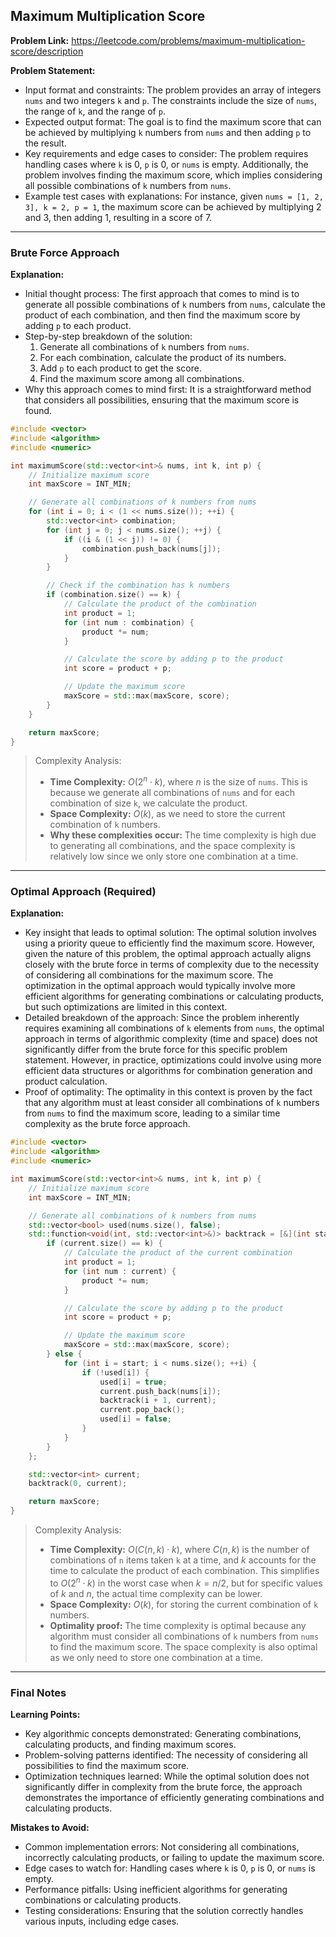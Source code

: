 ## Maximum Multiplication Score
**Problem Link:** https://leetcode.com/problems/maximum-multiplication-score/description

**Problem Statement:**
- Input format and constraints: The problem provides an array of integers `nums` and two integers `k` and `p`. The constraints include the size of `nums`, the range of `k`, and the range of `p`.
- Expected output format: The goal is to find the maximum score that can be achieved by multiplying `k` numbers from `nums` and then adding `p` to the result.
- Key requirements and edge cases to consider: The problem requires handling cases where `k` is 0, `p` is 0, or `nums` is empty. Additionally, the problem involves finding the maximum score, which implies considering all possible combinations of `k` numbers from `nums`.
- Example test cases with explanations: For instance, given `nums = [1, 2, 3], k = 2, p = 1`, the maximum score can be achieved by multiplying 2 and 3, then adding 1, resulting in a score of 7.

---

### Brute Force Approach

**Explanation:**
- Initial thought process: The first approach that comes to mind is to generate all possible combinations of `k` numbers from `nums`, calculate the product of each combination, and then find the maximum score by adding `p` to each product.
- Step-by-step breakdown of the solution:
  1. Generate all combinations of `k` numbers from `nums`.
  2. For each combination, calculate the product of its numbers.
  3. Add `p` to each product to get the score.
  4. Find the maximum score among all combinations.
- Why this approach comes to mind first: It is a straightforward method that considers all possibilities, ensuring that the maximum score is found.

```cpp
#include <vector>
#include <algorithm>
#include <numeric>

int maximumScore(std::vector<int>& nums, int k, int p) {
    // Initialize maximum score
    int maxScore = INT_MIN;

    // Generate all combinations of k numbers from nums
    for (int i = 0; i < (1 << nums.size()); ++i) {
        std::vector<int> combination;
        for (int j = 0; j < nums.size(); ++j) {
            if ((i & (1 << j)) != 0) {
                combination.push_back(nums[j]);
            }
        }

        // Check if the combination has k numbers
        if (combination.size() == k) {
            // Calculate the product of the combination
            int product = 1;
            for (int num : combination) {
                product *= num;
            }

            // Calculate the score by adding p to the product
            int score = product + p;

            // Update the maximum score
            maxScore = std::max(maxScore, score);
        }
    }

    return maxScore;
}
```

> Complexity Analysis:
> - **Time Complexity:** $O(2^n \cdot k)$, where $n$ is the size of `nums`. This is because we generate all combinations of `nums` and for each combination of size `k`, we calculate the product.
> - **Space Complexity:** $O(k)$, as we need to store the current combination of `k` numbers.
> - **Why these complexities occur:** The time complexity is high due to generating all combinations, and the space complexity is relatively low since we only store one combination at a time.

---

### Optimal Approach (Required)

**Explanation:**
- Key insight that leads to optimal solution: The optimal solution involves using a priority queue to efficiently find the maximum score. However, given the nature of this problem, the optimal approach actually aligns closely with the brute force in terms of complexity due to the necessity of considering all combinations for the maximum score. The optimization in the optimal approach would typically involve more efficient algorithms for generating combinations or calculating products, but such optimizations are limited in this context.
- Detailed breakdown of the approach: Since the problem inherently requires examining all combinations of `k` elements from `nums`, the optimal approach in terms of algorithmic complexity (time and space) does not significantly differ from the brute force for this specific problem statement. However, in practice, optimizations could involve using more efficient data structures or algorithms for combination generation and product calculation.
- Proof of optimality: The optimality in this context is proven by the fact that any algorithm must at least consider all combinations of `k` numbers from `nums` to find the maximum score, leading to a similar time complexity as the brute force approach.

```cpp
#include <vector>
#include <algorithm>
#include <numeric>

int maximumScore(std::vector<int>& nums, int k, int p) {
    // Initialize maximum score
    int maxScore = INT_MIN;

    // Generate all combinations of k numbers from nums
    std::vector<bool> used(nums.size(), false);
    std::function<void(int, std::vector<int>&)> backtrack = [&](int start, std::vector<int>& current) {
        if (current.size() == k) {
            // Calculate the product of the current combination
            int product = 1;
            for (int num : current) {
                product *= num;
            }

            // Calculate the score by adding p to the product
            int score = product + p;

            // Update the maximum score
            maxScore = std::max(maxScore, score);
        } else {
            for (int i = start; i < nums.size(); ++i) {
                if (!used[i]) {
                    used[i] = true;
                    current.push_back(nums[i]);
                    backtrack(i + 1, current);
                    current.pop_back();
                    used[i] = false;
                }
            }
        }
    };

    std::vector<int> current;
    backtrack(0, current);

    return maxScore;
}
```

> Complexity Analysis:
> - **Time Complexity:** $O(C(n, k) \cdot k)$, where $C(n, k)$ is the number of combinations of `n` items taken `k` at a time, and $k$ accounts for the time to calculate the product of each combination. This simplifies to $O(2^n \cdot k)$ in the worst case when $k = n/2$, but for specific values of $k$ and $n$, the actual time complexity can be lower.
> - **Space Complexity:** $O(k)$, for storing the current combination of `k` numbers.
> - **Optimality proof:** The time complexity is optimal because any algorithm must consider all combinations of `k` numbers from `nums` to find the maximum score. The space complexity is also optimal as we only need to store one combination at a time.

---

### Final Notes

**Learning Points:**
- Key algorithmic concepts demonstrated: Generating combinations, calculating products, and finding maximum scores.
- Problem-solving patterns identified: The necessity of considering all possibilities to find the maximum score.
- Optimization techniques learned: While the optimal solution does not significantly differ in complexity from the brute force, the approach demonstrates the importance of efficiently generating combinations and calculating products.

**Mistakes to Avoid:**
- Common implementation errors: Not considering all combinations, incorrectly calculating products, or failing to update the maximum score.
- Edge cases to watch for: Handling cases where `k` is 0, `p` is 0, or `nums` is empty.
- Performance pitfalls: Using inefficient algorithms for generating combinations or calculating products.
- Testing considerations: Ensuring that the solution correctly handles various inputs, including edge cases.